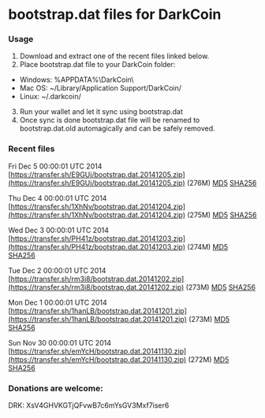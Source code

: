 # bootstrap.dat files for DarkCoin

### Usage

1. Download and extract one of the recent files linked below.
2. Place bootstrap.dat file to your DarkCoin folder:
 - Windows: %APPDATA%\DarkCoin\
 - Mac OS: ~/Library/Application Support/DarkCoin/
 - Linux: ~/.darkcoin/
3. Run your wallet and let it sync using bootstrap.dat
4. Once sync is done bootstrap.dat file will be renamed to bootstrap.dat.old automagically and can be safely removed.

### Recent files

Fri Dec  5 00:00:01 UTC 2014 [https://transfer.sh/E9GUj/bootstrap.dat.20141205.zip](https://transfer.sh/E9GUj/bootstrap.dat.20141205.zip) (276M) [MD5](https://transfer.sh/4NBli/md5.txt) [SHA256](https://transfer.sh/JXyc2/sha256.txt)

Thu Dec  4 00:00:01 UTC 2014 [https://transfer.sh/1XhNv/bootstrap.dat.20141204.zip](https://transfer.sh/1XhNv/bootstrap.dat.20141204.zip) (275M) [MD5](https://transfer.sh/on1Gb/md5.txt) [SHA256](https://transfer.sh/1a662Q/sha256.txt)

Wed Dec  3 00:00:01 UTC 2014 [https://transfer.sh/PH41z/bootstrap.dat.20141203.zip](https://transfer.sh/PH41z/bootstrap.dat.20141203.zip) (274M) [MD5](https://transfer.sh/Vxs6k/md5.txt) [SHA256](https://transfer.sh/9uCKv/sha256.txt)

Tue Dec  2 00:00:01 UTC 2014 [https://transfer.sh/rm3i8/bootstrap.dat.20141202.zip](https://transfer.sh/rm3i8/bootstrap.dat.20141202.zip) (273M) [MD5](https://transfer.sh/EdQl5/md5.txt) [SHA256](https://transfer.sh/1dBRPy/sha256.txt)

Mon Dec  1 00:00:01 UTC 2014 [https://transfer.sh/1hanLB/bootstrap.dat.20141201.zip](https://transfer.sh/1hanLB/bootstrap.dat.20141201.zip) (273M) [MD5](https://transfer.sh/dUFna/md5.txt) [SHA256](https://transfer.sh/12MVrQ/sha256.txt)

Sun Nov 30 00:00:01 UTC 2014 [https://transfer.sh/emYcH/bootstrap.dat.20141130.zip](https://transfer.sh/emYcH/bootstrap.dat.20141130.zip) (272M) [MD5](https://transfer.sh/L6CTj/md5.txt) [SHA256](https://transfer.sh/BOK1T/sha256.txt)

### Donations are welcome:

DRK: XsV4GHVKGTjQFvwB7c6mYsGV3Mxf7iser6
